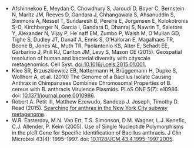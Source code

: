 * Afshinnekoo E, Meydan C, Chowdhury S, Jaroudi D, Boyer C,
Bernstein N, Maritz JM, Reeves D, Gandara J, Chhangawala S,
Ahsanuddin S, Simmons A, Nessel T, Sundaresh B, Pereira E,
Jorgensen E, Kolokotronis S-O, Kirchberger N, Garcia I, Gandara
D, Dhanraj S, Nawrin T, Saletore Y, Alexander N, Vijay P,
He´naff EM, Zumbo P, Walsh M, O’Mullan GD, Tighe S,
Dudley JT, Dunaif A, Ennis S, O’Halloran E, Magalhaes TR,
Boone B, Jones AL, Muth TR, Paolantonio KS, Alter E, Schadt
EE, Garbarino J, Prill RJ, Carlton JM, Levy S, Mason CE (2015).
Geospatial resolution of human and bacterial diversity with cityscale
metagenomics. Cell Syst. [doi:10.1016/j.cels.2015.01.001](http://www.sciencedirect.com/science/article/pii/S2405471215000022).
* Klee SR, Brzuszkiewicz EB, Nattermann H, Brüggemann H, Dupke S, Wollherr A, et al. (2010) The Genome of a Bacillus Isolate Causing Anthrax in Chimpanzees Combines Chromosomal Properties of B. cereus with B. anthracis Virulence Plasmids. PLoS ONE 5(7): e10986. doi: [10.1371/journal.pone.0010986](http://journals.plos.org/plosone/article?id=10.1371/journal.pone.0010986).
* Robert A. Petit III, Matthew Ezewudo, Sandeep J. Joseph, Timothy D. Read (2015). [Searching for anthrax in the New York City subway metagenome](https://read-lab-confederation.github.io/nyc-subway-anthrax-study/).
* W.R. Easterday, M.N. Van Ert, T.S. Simonson, D.M. Wagner, L.J. Kenefic, C.J. Allender, P. Keim (2005). Use of Single Nucleotide Polymorphisms in the plcR Gene for Specific Identification of Bacillus anthracis. J Clin Microbiol 43(4): 1995–1997. doi: [10.1128/JCM.43.4.1995-1997.2005](http://jcm.asm.org/content/43/4/1995).
